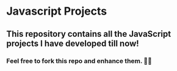 # Javascript Projects
## This repository contains all the JavaScript projects I have developed till now!

### Feel free to fork this repo and enhance them. ✌🏻
